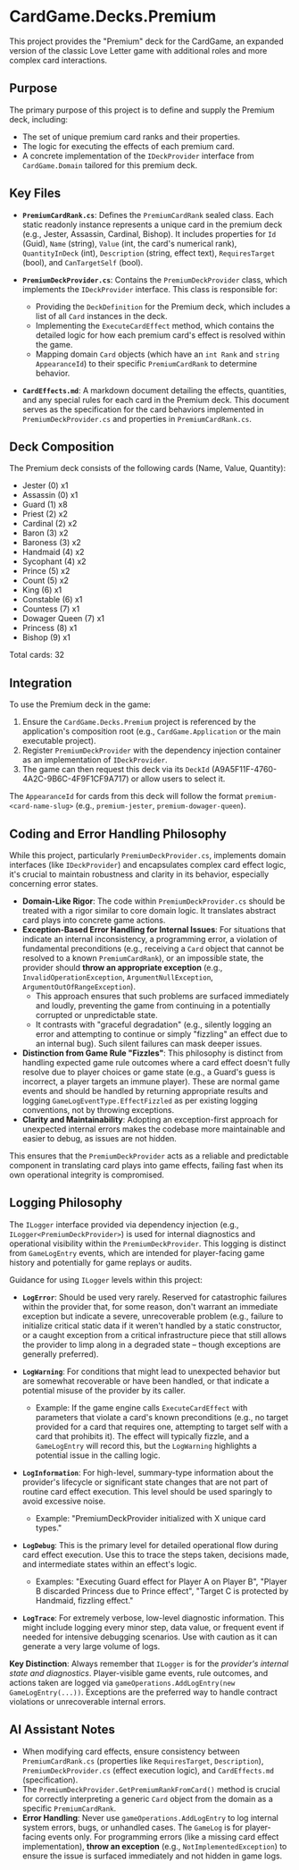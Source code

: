 # CardGame.Decks.Premium

This project provides the "Premium" deck for the CardGame, an expanded version of the classic Love Letter game with additional roles and more complex card interactions.

## Purpose

The primary purpose of this project is to define and supply the Premium deck, including:
- The set of unique premium card ranks and their properties.
- The logic for executing the effects of each premium card.
- A concrete implementation of the `IDeckProvider` interface from `CardGame.Domain` tailored for this premium deck.

## Key Files

- **`PremiumCardRank.cs`**: Defines the `PremiumCardRank` sealed class. Each static readonly instance represents a unique card in the premium deck (e.g., Jester, Assassin, Cardinal, Bishop). It includes properties for `Id` (Guid), `Name` (string), `Value` (int, the card's numerical rank), `QuantityInDeck` (int), `Description` (string, effect text), `RequiresTarget` (bool), and `CanTargetSelf` (bool).

- **`PremiumDeckProvider.cs`**: Contains the `PremiumDeckProvider` class, which implements the `IDeckProvider` interface. This class is responsible for:
    - Providing the `DeckDefinition` for the Premium deck, which includes a list of all `Card` instances in the deck.
    - Implementing the `ExecuteCardEffect` method, which contains the detailed logic for how each premium card's effect is resolved within the game.
    - Mapping domain `Card` objects (which have an `int Rank` and `string AppearanceId`) to their specific `PremiumCardRank` to determine behavior.

- **`CardEffects.md`**: A markdown document detailing the effects, quantities, and any special rules for each card in the Premium deck. This document serves as the specification for the card behaviors implemented in `PremiumDeckProvider.cs` and properties in `PremiumCardRank.cs`.

## Deck Composition

The Premium deck consists of the following cards (Name, Value, Quantity):

- Jester (0) x1
- Assassin (0) x1
- Guard (1) x8
- Priest (2) x2
- Cardinal (2) x2
- Baron (3) x2
- Baroness (3) x2
- Handmaid (4) x2
- Sycophant (4) x2
- Prince (5) x2
- Count (5) x2
- King (6) x1
- Constable (6) x1
- Countess (7) x1
- Dowager Queen (7) x1
- Princess (8) x1
- Bishop (9) x1

Total cards: 32

## Integration

To use the Premium deck in the game:
1. Ensure the `CardGame.Decks.Premium` project is referenced by the application's composition root (e.g., `CardGame.Application` or the main executable project).
2. Register `PremiumDeckProvider` with the dependency injection container as an implementation of `IDeckProvider`.
3. The game can then request this deck via its `DeckId` (A9A5F11F-4760-4A2C-9B6C-4F9F1CF9A717) or allow users to select it.

The `AppearanceId` for cards from this deck will follow the format `premium-<card-name-slug>` (e.g., `premium-jester`, `premium-dowager-queen`).

## Coding and Error Handling Philosophy

While this project, particularly `PremiumDeckProvider.cs`, implements domain interfaces (like `IDeckProvider`) and encapsulates complex card effect logic, it's crucial to maintain robustness and clarity in its behavior, especially concerning error states.

- **Domain-Like Rigor**: The code within `PremiumDeckProvider.cs` should be treated with a rigor similar to core domain logic. It translates abstract card plays into concrete game actions.
- **Exception-Based Error Handling for Internal Issues**: For situations that indicate an internal inconsistency, a programming error, a violation of fundamental preconditions (e.g., receiving a `Card` object that cannot be resolved to a known `PremiumCardRank`), or an impossible state, the provider should **throw an appropriate exception** (e.g., `InvalidOperationException`, `ArgumentNullException`, `ArgumentOutOfRangeException`).
    - This approach ensures that such problems are surfaced immediately and loudly, preventing the game from continuing in a potentially corrupted or unpredictable state.
    - It contrasts with "graceful degradation" (e.g., silently logging an error and attempting to continue or simply "fizzling" an effect due to an internal bug). Such silent failures can mask deeper issues.
- **Distinction from Game Rule "Fizzles"**: This philosophy is distinct from handling expected game rule outcomes where a card effect doesn't fully resolve due to player choices or game state (e.g., a Guard's guess is incorrect, a player targets an immune player). These are normal game events and should be handled by returning appropriate results and logging `GameLogEventType.EffectFizzled` as per existing logging conventions, not by throwing exceptions.
- **Clarity and Maintainability**: Adopting an exception-first approach for unexpected internal errors makes the codebase more maintainable and easier to debug, as issues are not hidden.

This ensures that the `PremiumDeckProvider` acts as a reliable and predictable component in translating card plays into game effects, failing fast when its own operational integrity is compromised.

## Logging Philosophy

The `ILogger` interface provided via dependency injection (e.g., `ILogger<PremiumDeckProvider>`) is used for internal diagnostics and operational visibility within the `PremiumDeckProvider`. This logging is distinct from `GameLogEntry` events, which are intended for player-facing game history and potentially for game replays or audits.

Guidance for using `ILogger` levels within this project:

-   **`LogError`**: Should be used very rarely. Reserved for catastrophic failures within the provider that, for some reason, don't warrant an immediate exception but indicate a severe, unrecoverable problem (e.g., failure to initialize critical static data if it weren't handled by a static constructor, or a caught exception from a critical infrastructure piece that still allows the provider to limp along in a degraded state – though exceptions are generally preferred).

-   **`LogWarning`**: For conditions that might lead to unexpected behavior but are somewhat recoverable or have been handled, or that indicate a potential misuse of the provider by its caller. 
    *   Example: If the game engine calls `ExecuteCardEffect` with parameters that violate a card's known preconditions (e.g., no target provided for a card that requires one, attempting to target self with a card that prohibits it). The effect will typically fizzle, and a `GameLogEntry` will record this, but the `LogWarning` highlights a potential issue in the calling logic.

-   **`LogInformation`**: For high-level, summary-type information about the provider's lifecycle or significant state changes that are not part of routine card effect execution. This level should be used sparingly to avoid excessive noise.
    *   Example: "PremiumDeckProvider initialized with X unique card types."

-   **`LogDebug`**: This is the primary level for detailed operational flow during card effect execution. Use this to trace the steps taken, decisions made, and intermediate states within an effect's logic.
    *   Examples: "Executing Guard effect for Player A on Player B", "Player B discarded Princess due to Prince effect", "Target C is protected by Handmaid, fizzling effect."

-   **`LogTrace`**: For extremely verbose, low-level diagnostic information. This might include logging every minor step, data value, or frequent event if needed for intensive debugging scenarios. Use with caution as it can generate a very large volume of logs.

**Key Distinction**: Always remember that `ILogger` is for the *provider's internal state and diagnostics*. Player-visible game events, rule outcomes, and actions taken are logged via `gameOperations.AddLogEntry(new GameLogEntry(...))`. Exceptions are the preferred way to handle contract violations or unrecoverable internal errors.

## AI Assistant Notes

- When modifying card effects, ensure consistency between `PremiumCardRank.cs` (properties like `RequiresTarget`, `Description`), `PremiumDeckProvider.cs` (effect execution logic), and `CardEffects.md` (specification).
- The `PremiumDeckProvider.GetPremiumRankFromCard()` method is crucial for correctly interpreting a generic `Card` object from the domain as a specific `PremiumCardRank`.
- **Error Handling**: Never use `gameOperations.AddLogEntry` to log internal system errors, bugs, or unhandled cases. The `GameLog` is for player-facing events only. For programming errors (like a missing card effect implementation), **throw an exception** (e.g., `NotImplementedException`) to ensure the issue is surfaced immediately and not hidden in game logs.
